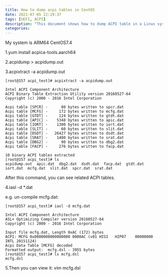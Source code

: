 ```yaml
---
title: How to dump acpi tables in CentOS
date: 2021-07-05 22:29:37
tags: [UEFI, ACPI]
description: "This document shows how to dump ACPI table in a Linux system"
categories:
---
```


My system is ARM64 CentOS7.4

1.yum install acpica-tools.aarch64

2.acpidump > acpidump.out 
  
3.acpixtract -a acpidump.out
```
[root@157 acpi_test]# acpixtract -a acpidump.out

Intel ACPI Component Architecture
ACPI Binary Table Extraction Utility version 20160527-64
Copyright (c) 2000 - 2016 Intel Corporation

Acpi table [SPCR] -      80 bytes written to spcr.dat
Acpi table [MCFG] -     172 bytes written to mcfg.dat
Acpi table [GTDT] -     124 bytes written to gtdt.dat
Acpi table [APIC] -    5348 bytes written to apic.dat
Acpi table [IORT] -    1300 bytes written to iort.dat
Acpi table [SLIT] -      60 bytes written to slit.dat
Acpi table [DSDT] -   26427 bytes written to dsdt.dat
Acpi table [SRAT] -    1400 bytes written to srat.dat
Acpi table [DBG2] -      90 bytes written to dbg2.dat
Acpi table [FACP] -     276 bytes written to facp.dat

10 binary ACPI tables extracted
[root@157 acpi_test]# ls
acpidump.out  apic.dat  dbg2.dat  dsdt.dat  facp.dat  gtdt.dat  iort.dat  mcfg.dat  slit.dat  spcr.dat  srat.dat

```
   After this command, you can see related ACPI tables.

4.iasl -d *.dat

e.g. un-compile mcfg.dat:
```
[root@157 acpi_test]# iasl -d mcfg.dat

Intel ACPI Component Architecture
ASL+ Optimizing Compiler version 20160527-64
Copyright (c) 2000 - 2016 Intel Corporation

Input file mcfg.dat, Length 0xAC (172) bytes
ACPI: MCFG 0x0000000000000000 0000AC (v01 HISI   HIP07    00000000 INTL 20151124)
Acpi Data Table [MCFG] decoded
Formatted output:  mcfg.dsl - 3955 bytes
[root@157 acpi_test]# ls mcfg.dsl
mcfg.dsl
```

5.Then you can view it: vim mcfg.dsl
